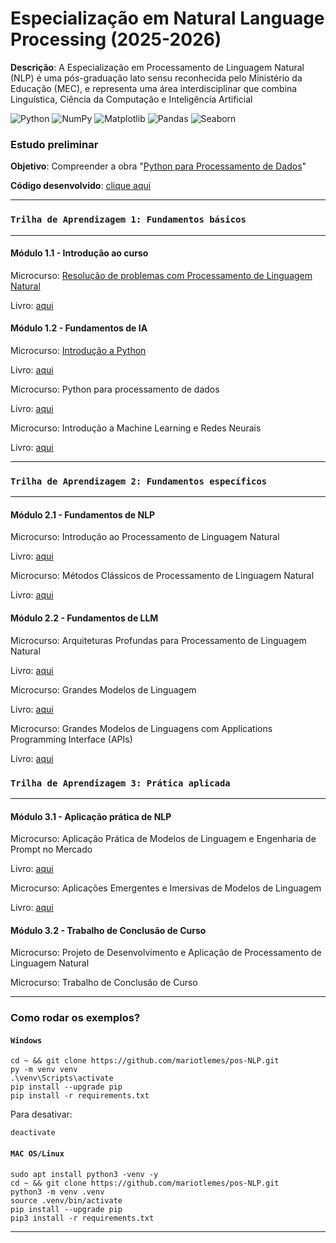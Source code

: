 # Especialização em Natural Language Processing (2025-2026)

**Descrição**: A Especialização em Processamento de Linguagem Natural (NLP) é uma pós-graduação lato sensu reconhecida pelo Ministério da Educação (MEC), e representa uma área interdisciplinar que combina Linguística, Ciência da Computação e Inteligência Artificial

![Python](https://img.shields.io/badge/python-3670A0?style=plastic&logo=python&logoColor=ffdd54)
![NumPy](https://img.shields.io/badge/Numpy-777BB4?style=plastic&logo=numpy&logoColor=red)
![Matplotlib](https://img.shields.io/badge/-Matplotlib-000000?style=plstic&logo=python)
![Pandas](https://img.shields.io/badge/-Pandas-333333?style=plastic&logo=pandas)
![Seaborn](https://img.shields.io/badge/-Seaborn-3776AB?style=plastic&logo=python&logoColor=white&size=40x40)
### **Estudo preliminar**
**Objetivo**: Compreender a obra "[Python para Processamento de Dados](https://github.com/mariotlemes/pos-NLP/blob/main/livros/1.2.2-python-para-processamento-de-dados.pdf)"

**Código desenvolvido**: [clique aqui](https://github.com/mariotlemes/pos-NLP/blob/main/src/preliminar/python_para_processamento_de_dados.ipynb)

----------------------------------------------------
### `Trilha de Aprendizagem 1: Fundamentos básicos`

----------------------------------------------------

#### Módulo 1.1 - Introdução ao curso

Microcurso: [Resolução de problemas com Processamento de Linguagem Natural](https://ava.akcit.ufg.br/course/view.php?id=63)

Livro: [aqui](https://github.com/mariotlemes/pos-NLP/blob/main/livros/1.1.1-resolucao-de-problemas-com-processamento-de-linguagem-natural.pdf)

#### Módulo 1.2 - Fundamentos de IA 

Microcurso: [Introdução a Python](https://ava.akcit.ufg.br/course/view.php?id=64)

Livro: [aqui](https://github.com/mariotlemes/pos-NLP/blob/main/livros/1.2.1-introducao-ao-python.pdf)

Microcurso: Python para processamento de dados

Livro: [aqui](https://github.com/mariotlemes/pos-NLP/blob/main/livros/1.2.2-python-para-processamento-de-dados.pdf)

Microcurso: Introdução a Machine Learning e Redes Neurais 

Livro: [aqui](https://github.com/mariotlemes/pos-NLP/blob/main/livros/1.2.3-Introdução-a-machine-learning-e-redes-neurais.pdf)

----------------------------------------------------

### `Trilha de Aprendizagem 2: Fundamentos específicos`

----------------------------------------------------

#### Módulo 2.1 - Fundamentos de NLP

Microcurso: Introdução ao Processamento de Linguagem Natural

Livro: [aqui](https://github.com/mariotlemes/pos-NLP/blob/main/livros/2.1.1-introdução-ao-processamento-de-linguagem-natural.pdf)


Microcurso: Métodos Clássicos de Processamento de Linguagem Natural

Livro: [aqui](https://github.com/mariotlemes/pos-NLP/blob/main/livros/2.1.2-métodos-clássicos-de-processamento-de-linguagem-natural.pdf)

#### Módulo 2.2 - Fundamentos de LLM

Microcurso: Arquiteturas Profundas para Processamento de Linguagem Natural

Livro: [aqui](https://github.com/mariotlemes/pos-NLP/blob/main/livros/2.2.1-arquiteturas-profundas-para-processamento-de-linguagem-natural.pdf)

Microcurso: Grandes Modelos de Linguagem

Livro: [aqui](https://github.com/mariotlemes/pos-NLP/blob/main/livros/2.2.2-grandes-modelos-de-linguagem.pdf)

Microcurso: Grandes Modelos de Linguagens com Applications Programming Interface (APIs)

Livro: [aqui](https://github.com/mariotlemes/pos-NLP/blob/main/livros/2.2.3-grandes-modelos-de-linguagens-com-APIs.pdf)


### `Trilha de Aprendizagem 3: Prática aplicada`

----------------------------------------------------

#### Módulo 3.1 - Aplicação prática de NLP

Microcurso: Aplicação Prática de Modelos de Linguagem e Engenharia de Prompt no Mercado

Livro: [aqui](https://github.com/mariotlemes/pos-NLP/blob/main/livros/3.1.1-aplicação-prática-de-modelos-de-linguagem-e-engenharia-de-prompt-no-mercado.pdf)

Microcurso: Aplicações Emergentes e Imersivas de Modelos de Linguagem

Livro: [aqui](https://github.com/mariotlemes/pos-NLP/blob/main/livros/3.1.2-aplicações-emergentes-e-imersivas-de-modelos-de-linguagem.pdf)


#### Módulo 3.2 - Trabalho de Conclusão de Curso

Microcurso: Projeto de Desenvolvimento e Aplicação de Processamento de Linguagem Natural

Microcurso: Trabalho de Conclusão de Curso

----------------------------------------------------

### Como rodar os exemplos?
#### `Windows`
```
cd ~ && git clone https://github.com/mariotlemes/pos-NLP.git
py -m venv venv
.\venv\Scripts\activate
pip install --upgrade pip
pip install -r requirements.txt
```

Para desativar:
```
deactivate
```
#### `MAC OS/Linux`
```
sudo apt install python3 -venv -y
cd ~ && git clone https://github.com/mariotlemes/pos-NLP.git
python3 -m venv .venv
source .venv/bin/activate
pip install --upgrade pip
pip3 install -r requirements.txt
```
----------------------